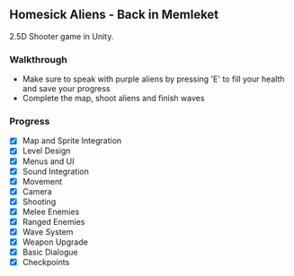 ## Homesick Aliens - Back in Memleket
2.5D Shooter game in Unity.

### Walkthrough
* Make sure to speak with purple aliens by pressing 'E' to fill your health and save your progress
* Complete the map, shoot aliens and finish waves

### Progress
- [X] Map and Sprite Integration
- [X] Level Design
- [X] Menus and UI
- [X] Sound Integration
- [X] Movement
- [X] Camera
- [X] Shooting
- [X] Melee Enemies
- [X] Ranged Enemies
- [X] Wave System
- [X] Weapon Upgrade
- [X] Basic Dialogue
- [X] Checkpoints

